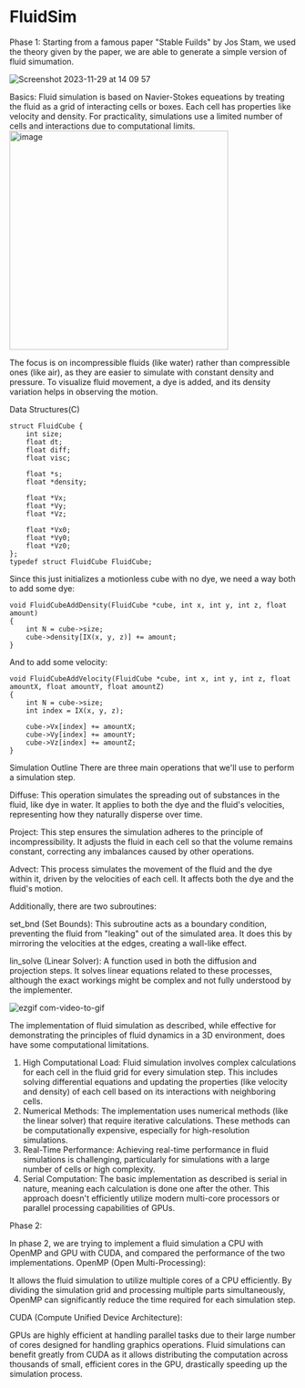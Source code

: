 # FluidSim

Phase 1: 
Starting from a famous paper "Stable Fuilds" by Jos Stam, we used the theory given by the paper, we are able to generate a simple version of fluid simumation. 

![Screenshot 2023-11-29 at 14 09 57](https://github.com/Feng-Jiang28/FluidSim/assets/106386742/d5414692-a040-4982-a55d-c4777fc17dee)

Basics: 
Fluid simulation is based on Navier-Stokes equeations by treating the fluid as a grid of interacting cells or boxes.
Each cell has properties like velocity and density. For practicality, simulations use a limited number of cells and interactions due to computational limits.
<img width="384" alt="image" src="https://github.com/Feng-Jiang28/FluidSim/assets/106386742/43fe3ed4-6d7b-4792-9e80-c11bbf938158">

The focus is on incompressible fluids (like water) rather than compressible ones (like air), as they are easier to simulate with constant density and pressure. 
To visualize fluid movement, a dye is added, and its density variation helps in observing the motion.

Data Structures(C)
```
struct FluidCube {
    int size;
    float dt;
    float diff;
    float visc;
    
    float *s;
    float *density;
    
    float *Vx;
    float *Vy;
    float *Vz;

    float *Vx0;
    float *Vy0;
    float *Vz0;
};
typedef struct FluidCube FluidCube;
```
Since this just initializes a motionless cube with no dye, we need a way both to add some dye:
```
void FluidCubeAddDensity(FluidCube *cube, int x, int y, int z, float amount)
{
    int N = cube->size;
    cube->density[IX(x, y, z)] += amount;
}
```
And to add some velocity:
```
void FluidCubeAddVelocity(FluidCube *cube, int x, int y, int z, float amountX, float amountY, float amountZ)
{
    int N = cube->size;
    int index = IX(x, y, z);
    
    cube->Vx[index] += amountX;
    cube->Vy[index] += amountY;
    cube->Vz[index] += amountZ;
}
```

Simulation Outline
There are three main operations that we'll use to perform a simulation step.

Diffuse: This operation simulates the spreading out of substances in the fluid, like dye in water. It applies to both the dye and the fluid's velocities, representing how they naturally disperse over time.

Project: This step ensures the simulation adheres to the principle of incompressibility. It adjusts the fluid in each cell so that the volume remains constant, correcting any imbalances caused by other operations.

Advect: This process simulates the movement of the fluid and the dye within it, driven by the velocities of each cell. It affects both the dye and the fluid's motion.

Additionally, there are two subroutines:

set_bnd (Set Bounds): This subroutine acts as a boundary condition, preventing the fluid from "leaking" out of the simulated area. It does this by mirroring the velocities at the edges, creating a wall-like effect.

lin_solve (Linear Solver): A function used in both the diffusion and projection steps. It solves linear equations related to these processes, although the exact workings might be complex and not fully understood by the implementer.

![ezgif com-video-to-gif](https://github.com/Feng-Jiang28/FluidSim/assets/106386742/72acbe95-6bef-45e9-b595-e3c38e9e9add)

The implementation of fluid simulation as described, while effective for demonstrating the principles of fluid dynamics in a 3D environment, does have some computational limitations.
1. High Computational Load:
Fluid simulation involves complex calculations for each cell in the fluid grid for every simulation step. This includes solving differential equations and updating the properties (like velocity and density) of each cell based on its interactions with neighboring cells.
2. Numerical Methods:
The implementation uses numerical methods (like the linear solver) that require iterative calculations. These methods can be computationally expensive, especially for high-resolution simulations.
3. Real-Time Performance:
Achieving real-time performance in fluid simulations is challenging, particularly for simulations with a large number of cells or high complexity.
4. Serial Computation:
The basic implementation as described is serial in nature, meaning each calculation is done one after the other. This approach doesn't efficiently utilize modern multi-core processors or parallel processing capabilities of GPUs.

Phase 2:

In phase 2, we are trying to implement a fluid simulation a CPU with OpenMP and GPU with CUDA, and compared the performance of the two implementations. 
OpenMP (Open Multi-Processing):

It allows the fluid simulation to utilize multiple cores of a CPU efficiently.
By dividing the simulation grid and processing multiple parts simultaneously, OpenMP can significantly reduce the time required for each simulation step.

CUDA (Compute Unified Device Architecture):

GPUs are highly efficient at handling parallel tasks due to their large number of cores designed for handling graphics operations.
Fluid simulations can benefit greatly from CUDA as it allows distributing the computation across thousands of small, efficient cores in the GPU, drastically speeding up the simulation process.



